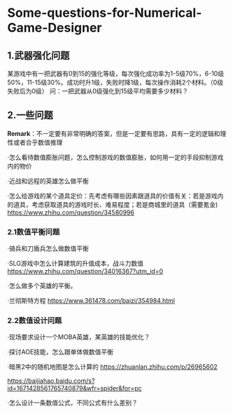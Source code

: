 # Some-questions-for-Numerical-Game-Designer
## 1.武器强化问题
  某游戏中有一把武器有0到15的强化等级，每次强化成功率为1-5级70%，6-10级50%，11-15级30%。成功时升1级，失败时降1级，每次操作消耗2个材料。（0级失败后为0级）
  问：一把武器从0级强化到15级平均需要多少材料？


## 2.一些问题
**Remark**：不一定要有非常明确的答案，但是一定要有思路，具有一定的逻辑和理性或者合乎数值推理

·怎么看待数值膨胀问题，怎么控制游戏的数值膨胀，如何用一定的手段抑制游戏内的物价

·近战和远程的英雄怎么做平衡

·怎么给游戏的某个道具定价：先考虑有哪些因素跟道具的价值有关：若是游戏内的道具，考虑获取道具的游戏时长、难易程度；若是商城里的道具（需要氪金)
https://www.zhihu.com/question/34580996

### 2.1数值平衡问题
·骑兵和刀盾兵怎么做数值平衡

·SLG游戏中怎么计算建筑的升值成本，战斗力数值
https://www.zhihu.com/question/34016367?utm_id=0

·怎么做多个英雄的平衡。

·兰彻斯特方程
https://www.361478.com/baizi/354984.html

### 2.2数值设计问题
·现场要求设计一个MOBA英雄，某英雄的技能优化？

·探讨AOE技能，怎么跟单体做数值平衡

·暗黑2中的随机地图是怎么计算的
https://zhuanlan.zhihu.com/p/26965602

https://baijiahao.baidu.com/s?id=1671428561765740879&wfr=spider&for=pc

·怎么设计一条数值公式，不同公式有什么差别？

